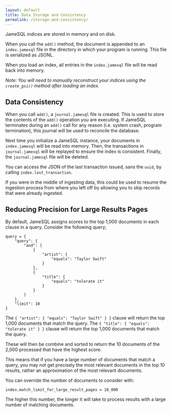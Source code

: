 ```yaml
---
layout: default
title: Data Storage and Consistency
permalink: /storage-and-consistency/
---
```


JameSQL indices are stored in memory and on disk.

When you call the `add()` method, the document is appended to an `index.jamesql` file in the directory in which your program is running. This file is serialized as JSONL.

When you load an index, all entries in the `index.jamesql` file will be read back into memory.

_Note: You will need to manually reconstruct your indices using the `create_gsi()` method after loading an index._

## Data Consistency

When you call `add()`, a `journal.jamesql` file is created. This is used to store the contents of the `add()` operation you are executing. If JameSQL terminates during an `add()` call for any reason (i.e. system crash, program termination), this journal will be used to reconcile the database.

Next time you initialize a JameSQL instance, your documents in `index.jamesql` will be read into memory. Then, the transactions in `journal.jamesql` will be replayed to ensure the index is consistent. Finally, the `journal.jamesql` file will be deleted.

You can access the JSON of the last transaction issued, sans the `uuid`, by calling `index.last_transaction`.

If you were in the middle of ingesting data, this could be used to resume the ingestion process from where you left off by allowing you to skip records that were already ingested.

## Reducing Precision for Large Results Pages

By default, JameSQL assigns scores to the top 1,000 documents in each clause in a query. Consider the following query;

```
query = {
    "query": {
        "and": [
            {
                "artist": {
                    "equals": "Taylor Swift"
                }
            },
            {
                "title": {
                    "equals": "tolerate it"
                }
            }
        ]
    },
    "limit": 10
}
```

The `{ "artist": { "equals": "Taylor Swift" } }` clause will return the top 1,000 documents that match the query. The `{ "title": { "equals": "tolerate it" } }` clause will return the top 1,000 documents that match the query.

These will then be combine and sorted to return the 10 documents of the 2,000 processed that have the highest score.

This means that if you have a large number of documents that match a query, you may not get precisely the most relevant documents in the top 10 results, rather an approximation of the most relevant documents.

You can override the number of documents to consider with:

```
index.match_limit_for_large_result_pages = 10_000
```

The higher this number, the longer it will take to process results with a large number of matching documents.